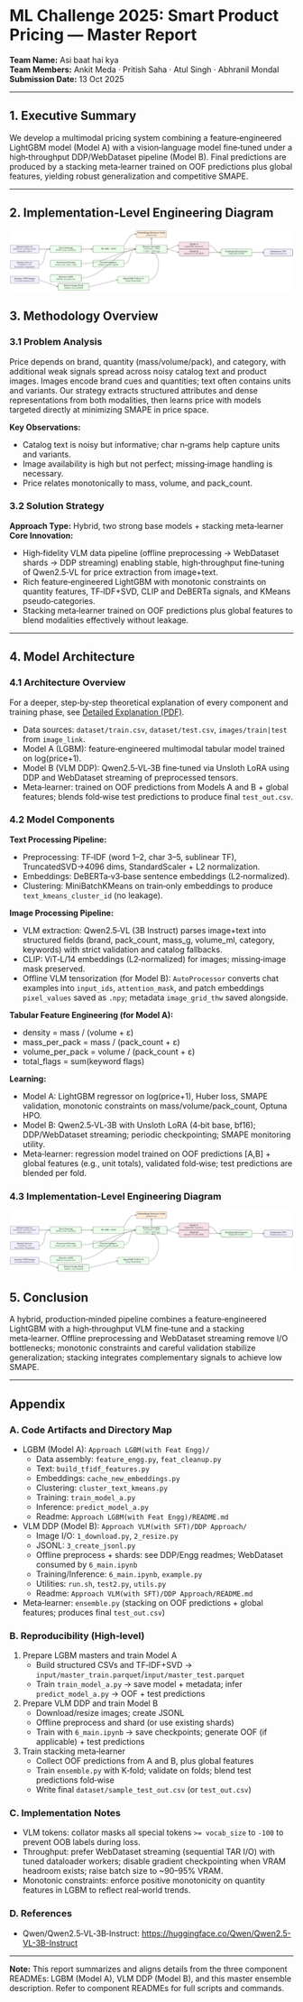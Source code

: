# ML Challenge 2025: Smart Product Pricing — Master Report

**Team Name:** Asi baat hai kya  
**Team Members:** Ankit Meda · Pritish Saha · Atul Singh · Abhranil Mondal  
**Submission Date:** 13 Oct 2025

---

## 1. Executive Summary
We develop a multimodal pricing system combining a feature‑engineered LightGBM model (Model A) with a vision‑language model fine‑tuned under a high‑throughput DDP/WebDataset pipeline (Model B). Final predictions are produced by a stacking meta‑learner trained on OOF predictions plus global features, yielding robust generalization and competitive SMAPE.

---

## 2. Implementation‑Level Engineering Diagram

![Implementation-Level Engineering Diagram](Implementation-Level%20Engineering%20Diagram.png)

## 3. Methodology Overview

### 3.1 Problem Analysis
Price depends on brand, quantity (mass/volume/pack), and category, with additional weak signals spread across noisy catalog text and product images. Images encode brand cues and quantities; text often contains units and variants. Our strategy extracts structured attributes and dense representations from both modalities, then learns price with models targeted directly at minimizing SMAPE in price space.

**Key Observations:**
- Catalog text is noisy but informative; char n‑grams help capture units and variants.
- Image availability is high but not perfect; missing‑image handling is necessary.
- Price relates monotonically to mass, volume, and pack_count.

### 3.2 Solution Strategy
**Approach Type:** Hybrid, two strong base models + stacking meta‑learner  
**Core Innovation:**
- High‑fidelity VLM data pipeline (offline preprocessing → WebDataset shards → DDP streaming) enabling stable, high‑throughput fine‑tuning of Qwen2.5‑VL for price extraction from image+text.
- Rich feature‑engineered LightGBM with monotonic constraints on quantity features, TF‑IDF+SVD, CLIP and DeBERTa signals, and KMeans pseudo‑categories.
- Stacking meta‑learner trained on OOF predictions plus global features to blend modalities effectively without leakage.

---

## 4. Model Architecture

### 4.1 Architecture Overview

For a deeper, step‑by‑step theoretical explanation of every component and training phase, see [Detailed Explanation (PDF)](Detailed%20Explanation.pdf).

- Data sources: `dataset/train.csv`, `dataset/test.csv`, `images/train|test` from `image_link`.
- Model A (LGBM): feature‑engineered multimodal tabular model trained on log(price+1).
- Model B (VLM DDP): Qwen2.5‑VL‑3B fine‑tuned via Unsloth LoRA using DDP and WebDataset streaming of preprocessed tensors.
- Meta‑learner: trained on OOF predictions from Models A and B + global features; blends fold‑wise test predictions to produce final `test_out.csv`.

### 4.2 Model Components

**Text Processing Pipeline:**
- Preprocessing: TF‑IDF (word 1–2, char 3–5, sublinear TF), TruncatedSVD→4096 dims, StandardScaler + L2 normalization.
- Embeddings: DeBERTa‑v3‑base sentence embeddings (L2‑normalized).
- Clustering: MiniBatchKMeans on train‑only embeddings to produce `text_kmeans_cluster_id` (no leakage).

**Image Processing Pipeline:**
- VLM extraction: Qwen2.5‑VL (3B Instruct) parses image+text into structured fields (brand, pack_count, mass_g, volume_ml, category, keywords) with strict validation and catalog fallbacks.
- CLIP: ViT‑L/14 embeddings (L2‑normalized) for images; missing‑image mask preserved.
- Offline VLM tensorization (for Model B): `AutoProcessor` converts chat examples into `input_ids`, `attention_mask`, and patch embeddings `pixel_values` saved as `.npy`; metadata `image_grid_thw` saved alongside.

**Tabular Feature Engineering (for Model A):**
- density = mass / (volume + ε)
- mass_per_pack = mass / (pack_count + ε)
- volume_per_pack = volume / (pack_count + ε)
- total_flags = sum(keyword flags)

**Learning:**
- Model A: LightGBM regressor on log(price+1), Huber loss, SMAPE validation, monotonic constraints on mass/volume/pack_count, Optuna HPO.
- Model B: Qwen2.5‑VL‑3B with Unsloth LoRA (4‑bit base, bf16); DDP/WebDataset streaming; periodic checkpointing; SMAPE monitoring utility.
- Meta‑learner: regression model trained on OOF predictions [A,B] + global features (e.g., unit totals), validated fold‑wise; test predictions are blended per fold.

### 4.3 Implementation‑Level Engineering Diagram

![Implementation-Level Engineering Diagram](Implementation-Level%20Engineering%20Diagram.png)

## 5. Conclusion
A hybrid, production‑minded pipeline combines a feature‑engineered LightGBM with a high‑throughput VLM fine‑tune and a stacking meta‑learner. Offline preprocessing and WebDataset streaming remove I/O bottlenecks; monotonic constraints and careful validation stabilize generalization; stacking integrates complementary signals to achieve low SMAPE.

---

## Appendix

### A. Code Artifacts and Directory Map
- LGBM (Model A): `Approach LGBM(with Feat Engg)/`
  - Data assembly: `feature_engg.py`, `feat_cleanup.py`
  - Text: `build_tfidf_features.py`
  - Embeddings: `cache_new_embeddings.py`
  - Clustering: `cluster_text_kmeans.py`
  - Training: `train_model_a.py`
  - Inference: `predict_model_a.py`
  - Readme: `Approach LGBM(with Feat Engg)/README.md`
- VLM DDP (Model B): `Approach VLM(with SFT)/DDP Approach/`
  - Image I/O: `1_download.py`, `2_resize.py`
  - JSONL: `3_create_jsonl.py`
  - Offline preprocess + shards: see DDP/Engg readmes; WebDataset consumed by `6_main.ipynb`
  - Training/Inference: `6_main.ipynb`, `example.py`
  - Utilities: `run.sh`, `test2.py`, `utils.py`
  - Readme: `Approach VLM(with SFT)/DDP Approach/README.md`
- Meta‑learner: `ensemble.py` (stacking on OOF predictions + global features; produces final `test_out.csv`)

### B. Reproducibility (High‑level)
1) Prepare LGBM masters and train Model A  
   - Build structured CSVs and TF‑IDF+SVD → `input/master_train.parquet`/`input/master_test.parquet`  
   - Train `train_model_a.py` → save model + metadata; infer `predict_model_a.py` → OOF + test predictions
2) Prepare VLM DDP and train Model B  
   - Download/resize images; create JSONL  
   - Offline preprocess and shard (or use existing shards)  
   - Train with `6_main.ipynb` → save checkpoints; generate OOF (if applicable) + test predictions
3) Train stacking meta‑learner  
   - Collect OOF predictions from A and B, plus global features  
   - Train `ensemble.py` with K‑fold; validate on folds; blend test predictions fold‑wise  
   - Write final `dataset/sample_test_out.csv` (or `test_out.csv`)

### C. Implementation Notes
- VLM tokens: collator masks all special tokens `>= vocab_size` to `-100` to prevent OOB labels during loss.
- Throughput: prefer WebDataset streaming (sequential TAR I/O) with tuned dataloader workers; disable gradient checkpointing when VRAM headroom exists; raise batch size to ~90–95% VRAM.
- Monotonic constraints: enforce positive monotonicity on quantity features in LGBM to reflect real‑world trends.

### D. References
- Qwen/Qwen2.5‑VL‑3B‑Instruct: https://huggingface.co/Qwen/Qwen2.5-VL-3B-Instruct

---

**Note:** This report summarizes and aligns details from the three component READMEs: LGBM (Model A), VLM DDP (Model B), and this master ensemble description. Refer to component READMEs for full scripts and commands.
